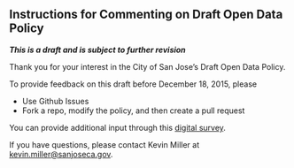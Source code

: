 ## Instructions for Commenting on Draft Open Data Policy 

 ***This is a draft and is subject to further revision***

Thank you for your interest in the City of San Jose’s Draft Open Data
Policy. 

To provide feedback on this draft before December 18, 2015, please
* Use Github Issues
* Fork a repo, modify the policy, and then create a pull request

You can provide additional input through this [digital
survey](https://www.surveymonkey.com/r/SJOpenDataSurvey). 

If you have questions, please contact Kevin Miller at
kevin.miller@sanjoseca.gov.

